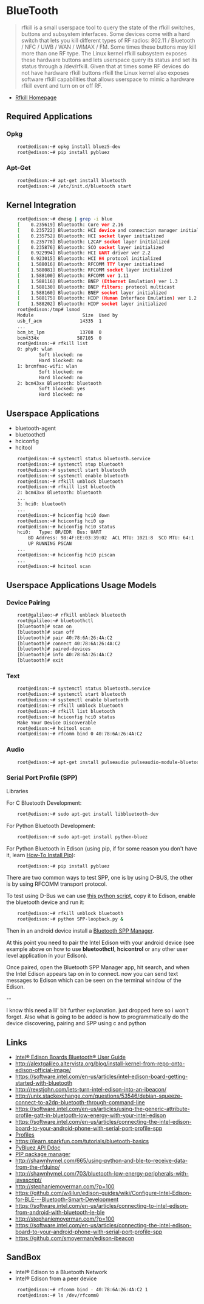 BlueTooth
==

> rfkill is a small userspace tool to query the state of the rfkill switches, buttons and subsystem interfaces. Some devices come with a hard switch that lets you kill different types of RF radios: 802.11 / Bluetooth / NFC / UWB / WAN / WIMAX / FM. Some times these buttons may kill more than one RF type. The Linux kernel rfkill subsystem exposes these hardware buttons and lets userspace query its status and set its status through a /dev/rfkill. Given that at times some RF devices do not have hardware rfkill buttons rfkill the Linux kernel also exposes software rfkill capabilities that allows userspace to mimic a hardware rfkill event and turn on or off RF. 

- [Rfkill Homepage](https://wireless.wiki.kernel.org/en/users/documentation/rfkill)

## Required Applications

### Opkg

```sh
    root@edison:~# opkg install bluez5-dev
    root@edison:~# pip install pybluez
```

### Apt-Get

```sh
    root@edison:~# apt-get install bluetooth
    root@edison:~# /etc/init.d/bluetooth start
```

## Kernel Integration

```sh
    root@edison:~# dmesg | grep -i blue
    [    0.235619] Bluetooth: Core ver 2.16
    [    0.235722] Bluetooth: HCI device and connection manager initialized
    [    0.235752] Bluetooth: HCI socket layer initialized
    [    0.235778] Bluetooth: L2CAP socket layer initialized
    [    0.235876] Bluetooth: SCO socket layer initialized
    [    0.922994] Bluetooth: HCI UART driver ver 2.2
    [    0.923015] Bluetooth: HCI H4 protocol initialized
    [    1.588016] Bluetooth: RFCOMM TTY layer initialized
    [    1.588081] Bluetooth: RFCOMM socket layer initialized
    [    1.588100] Bluetooth: RFCOMM ver 1.11
    [    1.588116] Bluetooth: BNEP (Ethernet Emulation) ver 1.3
    [    1.588130] Bluetooth: BNEP filters: protocol multicast
    [    1.588160] Bluetooth: BNEP socket layer initialized
    [    1.588175] Bluetooth: HIDP (Human Interface Emulation) ver 1.2
    [    1.588202] Bluetooth: HIDP socket layer initialized
    root@edison:/tmp# lsmod
    Module                  Size  Used by
    usb_f_acm              14335  1 
    ...
    bcm_bt_lpm             13708  0 
    bcm4334x              587105  0 
    root@edison:~# rfkill list 
    0: phy0: wlan
            Soft blocked: no
            Hard blocked: no
    1: brcmfmac-wifi: wlan
            Soft blocked: no
            Hard blocked: no
    2: bcm43xx Bluetooth: bluetooth
            Soft blocked: yes
            Hard blocked: no
```

## Userspace Applications

- bluetooth-agent
- bluetoothctl
- hciconfig
- hcitool

```sh
    root@edison:~# systemctl status bluetooth.service
    root@edison:~# systemctl stop bluetooth
    root@edison:~# systemctl start bluetooth
    root@edison:~# systemctl enable bluetooth
    root@edison:~# rfkill unblock bluetooth
    root@edison:~# rfkill list bluetooth
    2: bcm43xx Bluetooth: bluetooth
    ...
    3: hci0: bluetooth
    ...
    root@edison:~# hciconfig hci0 down
    root@edison:~# hciconfig hci0 up
    root@edison:~# hciconfig hci0 status
    hci0:   Type: BR/EDR  Bus: UART
        BD Address: 98:4F:EE:03:39:02  ACL MTU: 1021:8  SCO MTU: 64:1
        UP RUNNING PSCAN 
    ...
    root@edison:~# hciconfig hci0 piscan
    ...
    root@edison:~# hcitool scan
```

## Userspace Applications Usage Models

### Device Pairing

```sh
    root@galileo:~# rfkill unblock bluetooth
    root@galileo:~# bluetoothctl
    [bluetooth]# scan on
    [bluetooth]# scan off
    [bluetooth]# pair 40:78:6A:26:4A:C2
    [bluetooth]# connect 40:78:6A:26:4A:C2
    [bluetooth]# paired-devices
    [bluetooth]# info 40:78:6A:26:4A:C2
    [bluetooth]# exit
```

### Text

```sh
    root@edison:~# systemctl status bluetooth.service
    root@edison:~# systemctl start bluetooth
    root@edison:~# systemctl enable bluetooth
    root@edison:~# rfkill unblock bluetooth
    root@edison:~# rfkill list bluetooth
    root@edison:~# hciconfig hci0 status
    Make Your Device Discoverable
    root@edison:~# hcitool scan
    root@edison:~# rfcomm bind 0 40:78:6A:26:4A:C2
```

### Audio

```sh
    root@edison:~# apt-get install pulseaudio pulseaudio-module-bluetooth pavucontrol bluez-firmware
```

### Serial Port Profile (SPP)

Libraries

For C Bluetooth Development:

```sh
    root@edison:~# sudo apt-get install libbluetooth-dev
```

For Python Bluetooth Development:

```sh
    root@edison:~# sudo apt-get install python-bluez
```

For Python Bluetooth in Edison (using pip, if for some reason you don't have it, learn [How-To Install Pip](https://pip.pypa.io/en/stable/installing/#pip-included-with-python)):

```sh
    root@edison:~# pip install pybluez
```

There are two common ways to test SPP, one is by using D-BUS, the other is by using RFCOMM transport protocol.

To test using D-Bus we can use [this python script](http://downloadmirror.intel.com/24909/eng/SPP-loopback.py), copy it to Edison, enable the bluetooth device and run it:

```sh
    root@edison:~# rfkill unblock bluetooth
    root@edison:~# python SPP-loopback.py &
```

Then in an android device install a [Bluetooth SPP Manager](https://play.google.com/store/apps/details?id=at.rtcmanager).

At this point you need to pair the Intel Edison with your android device (see example above on how to use **bluetoothctl**, **hcicontrol** or any other user level application in your Edison).

Once paired, open the Bluetooth SPP Manager app, hit search, and when the Intel Edison appears  tap on in to connect.  now you can send text messages to Edison which can be seen on the terminal window of the Edison.

--

I know this need a lil' bit further explanation. just dropped here so i won't forget.
Also what is going to be added is  how to  programmatically do the device discovering, pairing  and SPP using c and python

## Links

- [Intel® Edison Boards Bluetooth® User Guide](http://www.intel.com/support/edison/sb/CS-035381.htm)
- http://alextgalileo.altervista.org/blog/install-kernel-from-repo-onto-edison-official-image/
- https://software.intel.com/en-us/articles/intel-edison-board-getting-started-with-bluetooth
- http://rexstjohn.com/lets-turn-intel-edison-into-an-ibeacon/
- http://unix.stackexchange.com/questions/53546/debian-squeeze-connect-to-a2dp-bluetooth-through-command-line
- https://software.intel.com/en-us/articles/using-the-generic-attribute-profile-gatt-in-bluetooth-low-energy-with-your-intel-edison
- https://software.intel.com/en-us/articles/connecting-the-intel-edison-board-to-your-android-phone-with-serial-port-profile-spp
- [Profiles](https://downloadmirror.intel.com/24909/eng/edison-bsp_rn_332032-007.pdf)
- https://learn.sparkfun.com/tutorials/bluetooth-basics
- [PyBluez API Ddoc](http://pybluez.googlecode.com/svn/www/docs-0.7/index.html)
- [PIP package manager](https://pip.pypa.io/en/stable/)
- http://shawnhymel.com/665/using-python-and-ble-to-receive-data-from-the-rfduino/
- http://shawnhymel.com/703/bluetooth-low-energy-peripherals-with-javascript/
- http://stephaniemoyerman.com/?p=100
- https://github.com/w4ilun/edison-guides/wiki/Configure-Intel-Edison-for-BLE---Bluetooth-Smart-Development
- https://software.intel.com/en-us/articles/connecting-to-intel-edison-from-android-with-bluetooth-le-ble
- http://stephaniemoyerman.com/?p=100
- https://software.intel.com/en-us/articles/connecting-the-intel-edison-board-to-your-android-phone-with-serial-port-profile-spp
- https://github.com/smoyerman/edison-ibeacon

## SandBox

- Intel® Edison to a Bluetooth Network
- Intel® Edison from a peer device 

```sh
    root@edison:~# rfcomm bind - 40:78:6A:26:4A:C2 1
    root@edison:~# ls /dev/rfcomm0
```